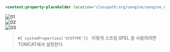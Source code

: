 
~~~xml

<context:property-placeholder location="classpath:org/uengine/uengine_#{ systemProperties['SYSTYPE']}.properties" />
~~~

![01](../../img/01.png)  
![02](../../img/02.png)  
![03](../../img/03.png)  

>`#{ systemProperties['SYSTYPE']} ` 이렇게 스프링 SPEL 을 사용하려면  
TOMCAT에서 설정한다.  



